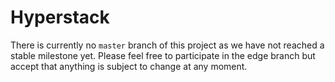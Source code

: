 # Hyperstack

There is currently no `master` branch of this project as we have not reached a stable milestone yet. Please feel free to participate in the edge branch but accept that anything is subject to change at any moment. 


